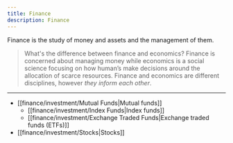 ```yaml
---
title: Finance
description: Finance
---
```


Finance is the study of money and assets and the management of them.

> What's the difference between finance and economics? Finance is concerned about managing money while economics is a social science focusing on how human’s make decisions around the allocation of scarce resources. Finance and economics are different disciplines, however *they inform each other*.

---

- [[finance/investment/Mutual Funds|Mutual funds]]
	- [[finance/investment/Index Funds|Index funds]]
	- [[finance/investment/Exchange Traded Funds|Exchange traded funds (ETFs)]]
- [[finance/investment/Stocks|Stocks]]
